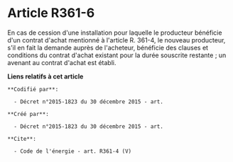 # Article R361-6

En cas de cession d'une installation pour laquelle le producteur bénéficie d'un contrat d'achat mentionné à l'article R.
361-4, le nouveau producteur, s'il en fait la demande auprès de l'acheteur, bénéficie des clauses et conditions du contrat
d'achat existant pour la durée souscrite restante ; un avenant au contrat d'achat est établi.

**Liens relatifs à cet article**

	**Codifié par**:

	  - Décret n°2015-1823 du 30 décembre 2015 - art.

	**Créé par**:

	  - Décret n°2015-1823 du 30 décembre 2015 - art.

	**Cite**:

	  - Code de l'énergie - art. R361-4 (V)
